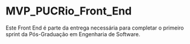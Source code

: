 # MVP_PUCRio_Front_End
Este Front End é parte da entrega necessária para completar o primeiro sprint da Pós-Graduação em Engenharia de Software.
